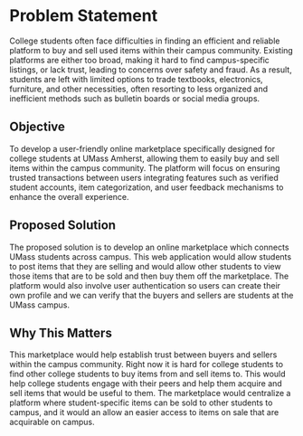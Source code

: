 # Problem Statement

College students often face difficulties in finding an efficient and reliable platform to buy and sell used items within their campus community. 
Existing platforms are either too broad, making it hard to find campus-specific listings, or lack trust, leading to concerns over safety and fraud. 
As a result, students are left with limited options to trade textbooks, electronics, furniture, and other necessities, often resorting to less 
organized and inefficient methods such as bulletin boards or social media groups.

## Objective

To develop a user-friendly online marketplace specifically designed for college students at UMass Amherst, allowing them to easily buy and sell items within the campus community. 
The platform will focus on ensuring trusted transactions between users integrating features such as verified student accounts, item categorization, and user feedback mechanisms to enhance the overall experience.


## Proposed Solution

The proposed solution is to develop an online marketplace which connects UMass students across campus. This web application would allow students to post items that they are selling and would allow other students to view those items that are to be sold and then buy them off the marketplace. The platform would also involve user authentication so users can create their own profile and we can verify that the buyers and sellers are students at the UMass campus.


## Why This Matters

This marketplace would help establish trust between buyers and sellers within the campus community. Right now it is hard for college students to find other college students to buy items from and sell items to. This would help college students engage with their peers and help them acquire and sell items that would be useful to them. The marketplace would centralize a platform where student-specific items can be sold to other students to campus, and it would an allow an easier access to items on sale that are acquirable on campus.
